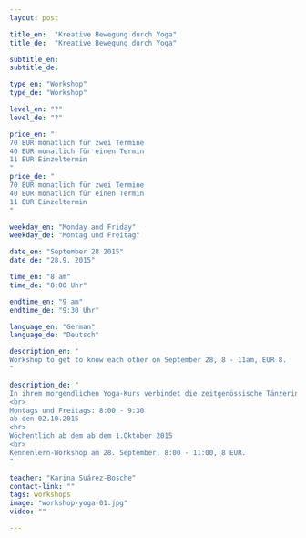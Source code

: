 ```yaml
---
layout: post

title_en:  "Kreative Bewegung durch Yoga"
title_de:  "Kreative Bewegung durch Yoga"

subtitle_en:  
subtitle_de:  

type_en: "Workshop"
type_de: "Workshop"

level_en: "?"
level_de: "?"

price_en: "
70 EUR monatlich für zwei Termine
40 EUR monatlich für einen Termin
11 EUR Einzeltermin
"
price_de: "
70 EUR monatlich für zwei Termine
40 EUR monatlich für einen Termin
11 EUR Einzeltermin
"

weekday_en: "Monday and Friday"
weekday_de: "Montag und Freitag"

date_en: "September 28 2015"
date_de: "28.9. 2015"

time_en: "8 am"
time_de: "8:00 Uhr"

endtime_en: "9 am"
endtime_de: "9:30 Uhr"

language_en: "German"
language_de: "Deutsch"

description_en: "
Workshop to get to know each other on September 28, 8 - 11am, EUR 8.
"

description_de: "
In ihrem morgendlichen Yoga-Kurs verbindet die zeitgenössische Tänzerin Karina Suárez-Bosche Elemente des Hatha und Ashtanga Yogas (Sonnengruß, Asanas, Atem-Übungen u.s.w.) mit denen aus dem Tanz und der Bewegungs-Improvisation.  Die regelmäßige Praxis, schafft Raum für das Bewusstsein des aktuellen Zustandes unseres Seins sowie das Gleichgewicht zwischen Körper, Geist und Seele. Das Ziel ist eine bessere Organisation, Präsenz und Stärkung des Körpers, wodurch sich - auch im Alltag - Vertrauen in dem Selbst und Kreativität entwickelt.
<br>
Montags und Freitags: 8:00 - 9:30
ab den 02.10.2015
<br>
Wöchentlich ab dem ab dem 1.Oktober 2015
<br>
Kennenlern-Workshop am 28. September, 8:00 - 11:00, 8 EUR.
"

teacher: "Karina Suárez-Bosche"
contact-link: ""
tags: workshops
image: "workshop-yoga-01.jpg"
video: ""

---
```




